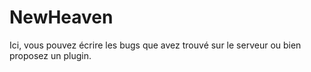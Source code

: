 # NewHeaven
Ici, vous pouvez écrire les bugs que avez trouvé sur le serveur ou bien proposez un plugin.
